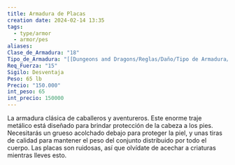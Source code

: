 ```yaml
---
title: Armadura de Placas
creation date: 2024-02-14 13:35
tags:
  - type/armor
  - armor/pes
aliases: 
Clase_de_Armadura: "18"
Tipo_de_Armadura: "[[Dungeons and Dragons/Reglas/Daño/Tipo de Armadura/Pesada|Pesada]]"
Req_Fuerza: "15"
Sigilo: Desventaja
Peso: 65 lb
Precio: "150.000"
int_peso: 65
int_precio: 150000
---
```


La armadura clásica de caballeros y aventureros. Este enorme traje metálico está diseñado para brindar protección de la cabeza a los pies. Necesitarás un grueso acolchado debajo para proteger la piel, y unas tiras de calidad para mantener el peso del conjunto distribuido por todo el cuerpo. Las placas son ruidosas, así que olvídate de acechar a criaturas mientras lleves esto.